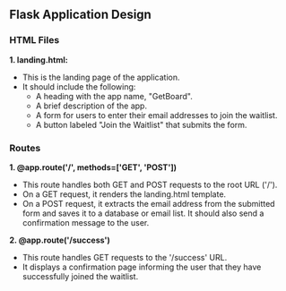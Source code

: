## Flask Application Design

### HTML Files

**1. landing.html:**

- This is the landing page of the application.
- It should include the following:
  - A heading with the app name, "GetBoard".
  - A brief description of the app.
  - A form for users to enter their email addresses to join the waitlist.
  - A button labeled "Join the Waitlist" that submits the form.

### Routes

**1. @app.route('/', methods=['GET', 'POST'])**

- This route handles both GET and POST requests to the root URL ('/').
- On a GET request, it renders the landing.html template.
- On a POST request, it extracts the email address from the submitted form and saves it to a database or email list. It should also send a confirmation message to the user.

**2. @app.route('/success')**

- This route handles GET requests to the '/success' URL.
- It displays a confirmation page informing the user that they have successfully joined the waitlist.